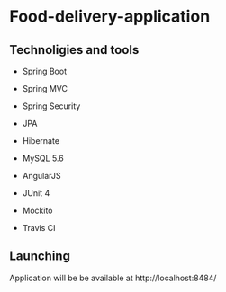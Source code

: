 # Food-delivery-application
  
## Technoligies and tools
- Spring Boot

- Spring MVC

- Spring Security

- JPA

- Hibernate

- MySQL 5.6

- AngularJS

- JUnit 4

- Mockito

- Travis CI

  
## Launching
Application will be be available at http://localhost:8484/                                                                               
